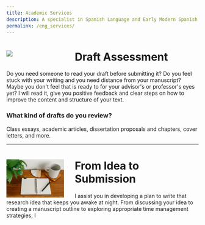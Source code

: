 ```yaml
---
title: Academic Services
description: A specialist in Spanish Language and Early Modern Spanish Literature
permalink: /eng_services/
---
```


# <img align="left" src='/assets/images/services/feedback.jpg' width='30%' style='margin-right:1em' > Draft Assessment 
Do you need someone to read your draft before submitting it? Do you feel stuck with your writing and you need distance from your manuscript? Maybe you don't feel that is ready to for your advisor's or professor's eyes yet? I will read it, give you positive feedback and clear steps on how to improve the content and structure of your text.

### What kind of drafts do you review?
Class essays, academic articles, dissertation proposals and chapters, cover letters, and more. 

---

# <img align="left" src='/assets/images/services/flashcards.jpg' width='30%' style='margin-right:1em' > From Idea to Submission
I assist you in developing a plan to write that research idea that keeps you awake at night. From discussing your idea to creating a manuscript outline to exploring appropriate time management strategies, I  